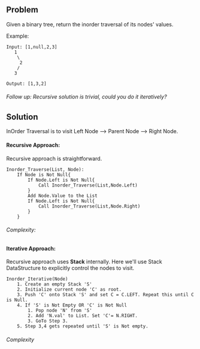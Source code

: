 ## Problem

Given a binary tree, return the inorder traversal of its nodes' values.

Example:

    Input: [1,null,2,3]
       1
        \
         2
        /
       3

    Output: [1,3,2]
    
###### Follow up: Recursive solution is trivial, could you do it iteratively?

## Solution
InOrder Traversal is to visit Left Node --> Parent Node --> Right Node.

#### Recursive Approach:
Recursive approach is straightforward.

    Inorder_Traverse(List, Node):
        If Node is Not Null{
            If Node.Left is Not Null{
                Call Inorder_Traverse(List,Node.Left)
            }               
            Add Node.Value to the List        
            If Node.Left is Not Null{
                Call Inorder_Traverse(List,Node.Right)
            }       
        }
    
###### Complexity:

#### Iterative Approach:
Recursive approach uses <b>Stack</b> internally. Here we'll use Stack DataStructure to explicitly control the nodes to visit.

    Inorder_Iterative(Node)
        1. Create an empty Stack 'S'
        2. Initialize current node 'C' as root.
        3. Push 'C' onto Stack 'S' and set C = C.LEFT. Repeat this until C is Null. 
        4. If 'S' is Not Empty OR 'C' is Not Null
            1. Pop node 'N' from 'S'
            2. Add 'N.val' to List. Set 'C'= N.RIGHT.
            3. GoTo Step 3.
        5. Step 3,4 gets repeated until 'S' is Not empty.     
            
###### Complexity
